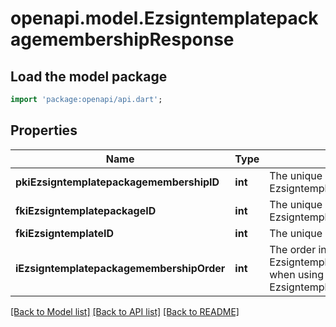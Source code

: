 # openapi.model.EzsigntemplatepackagemembershipResponse

## Load the model package
```dart
import 'package:openapi/api.dart';
```

## Properties
Name | Type | Description | Notes
------------ | ------------- | ------------- | -------------
**pkiEzsigntemplatepackagemembershipID** | **int** | The unique ID of the Ezsigntemplatepackagemembership | 
**fkiEzsigntemplatepackageID** | **int** | The unique ID of the Ezsigntemplatepackage | 
**fkiEzsigntemplateID** | **int** | The unique ID of the Ezsigntemplate | 
**iEzsigntemplatepackagemembershipOrder** | **int** | The order in which the Ezsigntemplate will be imported when using an Ezsigntemplatepackage. | 

[[Back to Model list]](../README.md#documentation-for-models) [[Back to API list]](../README.md#documentation-for-api-endpoints) [[Back to README]](../README.md)



